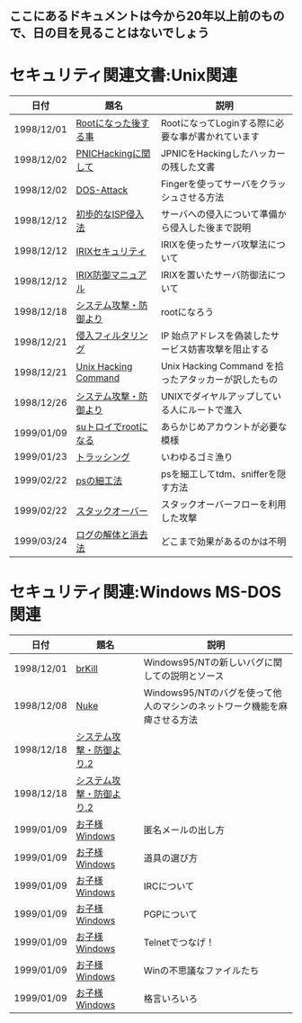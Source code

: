 ## ここにあるドキュメントは今から20年以上前のもので、日の目を見ることはないでしょう
# セキュリティ関連文書:Unix関連

|日付|題名|説明|
| ---------- | ---------------- | ------------------------------------ |
| 1998/12/01 | [Rootになった後する事](https://github.com/Soinsubunkai/90s-Sec-Documentz/blob/main/Unix/su981201.txt) | RootになってLoginする際に必要な事が書かれています|
| 1998/12/02 | [PNICHackingに関して](https://github.com/Soinsubunkai/90s-Sec-Documentz/blob/main/Unix/su981202.txt) | JPNICをHackingしたハッカーの残した文書 |
| 1998/12/02 | [DOS-Attack](https://github.com/Soinsubunkai/90s-Sec-Documentz/blob/main/Unix/su981202a.txt) | Fingerを使ってサーバをクラッシュさせる方法 |
| 1998/12/12 | [初歩的なISP侵入法](https://github.com/Soinsubunkai/90s-Sec-Documentz/blob/main/Unix/su981212.txt) | サーバへの侵入について準備から侵入した後まで説明 |
| 1998/12/12 | [IRIXセキュリティ](https://github.com/Soinsubunkai/90s-Sec-Documentz/blob/main/Unix/su981212a.txt) | IRIXを使ったサーバ攻撃法について |
| 1998/12/12 | [IRIX防御マニュアル](https://github.com/Soinsubunkai/90s-Sec-Documentz/blob/main/Unix/su981212b.txt) | IRIXを置いたサーバ防御法について |
| 1998/12/18 | [システム攻撃・防御より](https://github.com/Soinsubunkai/90s-Sec-Documentz/blob/main/Unix/su981218.txt) | rootになろう |
| 1998/12/21 | [侵入フィルタリング](https://github.com/Soinsubunkai/90s-Sec-Documentz/blob/main/Unix/su981221.txt) | IP 始点アドレスを偽装したサービス妨害攻撃を阻止する |
| 1998/12/21 | [Unix Hacking Command](https://github.com/Soinsubunkai/90s-Sec-Documentz/blob/main/Unix/su981221a.txt) | Unix Hacking Command を拾ったアタッカーが訳したもの |
| 1998/12/26 | [システム攻撃・防御より](https://github.com/Soinsubunkai/90s-Sec-Documentz/blob/main/Unix/su981226.txt) | UNIXでダイヤルアップしている人にルートで進入 |
| 1999/01/09 | [suトロイでrootになる](https://github.com/Soinsubunkai/90s-Sec-Documentz/blob/main/Unix/su990109.txt) | あらかじめアカウントが必要な模様 |
| 1999/01/23 | [トラッシング](https://github.com/Soinsubunkai/90s-Sec-Documentz/blob/main/Unix/su990123.txt) | いわゆるゴミ漁り |
| 1999/02/22 | [psの細工法](https://github.com/Soinsubunkai/90s-Sec-Documentz/blob/main/Unix/Unix/su990222.txt) | psを細工してtdm、snifferを隠す方法 |
| 1999/02/22 | [スタックオーバー](https://github.com/Soinsubunkai/90s-Sec-Documentz/blob/main/Unix/Unix/su990222a.txt) | スタックオーバーフローを利用した攻撃 |
| 1999/03/24 | [ログの解体と消去法](https://github.com/Soinsubunkai/90s-Sec-Documentz/blob/main/Unix/Unix/su990324.txt)| どこまで効果があるのかは不明 |



# セキュリティ関連:Windows MS-DOS関連

|日付|題名|説明 |
|------|-----|-----|
|1998/12/01|[brKill](https://github.com/Soinsubunkai/90s-Sec-Documentz/blob/main/MS/so981201.txt)|Windows95/NTの新しいバグに関しての説明とソース|
|1998/12/08|[Nuke](https://github.com/Soinsubunkai/90s-Sec-Documentz/blob/main/MS/so981208.txt)|Windows95/NTのバグを使って他人のマシンのネットワーク機能を麻痺させる方法|
|1998/12/18|[システム攻撃・防御より.2](https://github.com/Soinsubunkai/90s-Sec-Documentz/blob/main/MS/so981218.txt)|
|1998/12/18|[システム攻撃・防御より.2](https://github.com/Soinsubunkai/90s-Sec-Documentz/blob/main/MS/so981218a.txt)|
|1999/01/09|[お子様Windows](https://github.com/Soinsubunkai/90s-Sec-Documentz/blob/main/MS/so990109.txt)|匿名メールの出し方|
|1999/01/09 |[お子様Windows](https://github.com/Soinsubunkai/90s-Sec-Documentz/blob/main/MS/so990109a.txt) |道具の選び方|
|1999/01/09|[お子様Windows](https://github.com/Soinsubunkai/90s-Sec-Documentz/blob/main/MS/so990109b.txt) |IRCについて|
|1999/01/09 |[お子様Windows](https://github.com/Soinsubunkai/90s-Sec-Documentz/blob/main/MS/so990109c.txt) |PGPについて|
|1999/01/09 |[お子様Windows](https://github.com/Soinsubunkai/90s-Sec-Documentz/blob/main/MS/so990109d.txt)|Telnetでつなげ！|
|1999/01/09 |[お子様Windows](https://github.com/Soinsubunkai/90s-Sec-Documentz/blob/main/MS/so990109e.txt) |Winの不思議なファイルたち|
|1999/01/09 |[お子様Windows](https://github.com/Soinsubunkai/90s-Sec-Documentz/blob/main/MS/so990109f.txt) |格言いろいろ|


